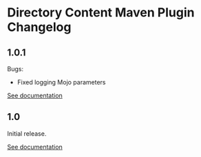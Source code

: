 # Directory Content Maven Plugin Changelog

## 1.0.1
Bugs:
* Fixed logging Mojo parameters

[See documentation](http://directory-content-maven-plugin.projects.gabrys.biz/LATEST/)

## 1.0
Initial release.

[See documentation](http://directory-content-maven-plugin.projects.gabrys.biz/1.0/)